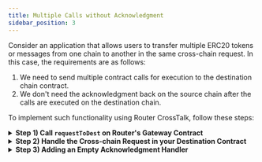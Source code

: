 ```yaml
---
title: Multiple Calls without Acknowledgment
sidebar_position: 3
---
```


Consider an application that allows users to transfer multiple ERC20 tokens or messages from one chain to another in the same cross-chain request. In this case, the requirements are as follows:

1.  We need to send multiple contract calls for execution to the destination chain contract.
2.  We don't need the acknowledgment back on the source chain after the calls are executed on the destination chain.

To implement such functionality using Router CrossTalk, follow these steps:

<details>
<summary><b>Step 1) Call <code>requestToDest</code> on Router's Gateway Contract</b></summary>

We will initiate a cross-chain request from the source chain by calling the `requestToDest` function on Router's source chain Gateway contract.

```javascript
gatewayContract.requestToDest(
  Utils.RequestArgs(expiryTimstamp, isAtomicCalls),
  Utils.AckType.NO_ACK,
  Utils.AckGasParams(0, 0),
  Utils.DestinationChainParams(
    destGasLimit,
    destGasPrice,
    chainType,
    chainId,
    asmAddress
  ),
  Utils.ContractCalls(payloads, addresses)
);
```

While calling the **`requestToDest`** function on the Gateway contract, we need to pass the following parameters:

1. **requestArgs:**

   1. **expiryTimestamp:** If you want to add a specific expiry timestamp, you can mention it against this parameter. Your request will get reverted if it is not executed before the expiryTimestamp. If you don't want any expiryTimestamp, you can use **`type(uint64).max`** as the expiryTimestamp.
   2. **isAtomicCalls:** Set it to true if you want to ensure that either all your contract calls are executed or none of them are executed. Set it to false if you do not require atomicity.

2. **ackType:** Since we don't need an acknowledgment, set it to **NO_ACK**.

3. **ackGasParams:** Since we are not requesting an acknowledgment, send **`(0,0)`** as the gas limit and gas price for ackGasParams.

4. **destinationChainParams:** We need to pass the destination chain gas limit, gas price, chain type, the chain ID and the address of ASM here. Read more about ASM [here](../../understanding-crosstalk/additionalSecurityModule.md)

5. **contractCalls:** Encode the payloads and the destination contract addresses in byte arrays and pass them in this function. The payload consist of the ABI-encoded data you want to send to the other chain. The destinationContractAddress is the address of the recipient contract on the destination chain that will handle the cross-chain request. In this case, we want to different payloads to different destination contracts.

   ```javascript
   bytes[] memory addresses = new bytes[](3);
   addresses[0] = toBytes(destinationContractAddress1);
   addresses[1] = toBytes(destinationContractAddress2);
   addresses[2] = toBytes(destinationContractAddress3);

   bytes[] memory payloads = new bytes[](3);
   payloads[0] = payload1;
   payloads[1] = payload2;
   payloads[2] = payload3;
   ```

   The **`toBytes`** function can be found [here](../../understanding-crosstalk/evm_guides/requestToDest#5-contractcalls).

</details>

<details>
<summary><b>Step 2) Handle the Cross-chain Request in your Destination Contract</b></summary>

Once the cross-chain request is received on the destination chain, we need a mechanism to handle it. That's where **`handleRequestFromSource`** function comes into play. Router's Gateway contract on the destination chain will pass the payload along with the source chain details to the respective destination chain contract by calling this function.

```javascript
function handleRequestFromSource(
	  bytes memory srcContractAddress,
	  bytes memory payload,
	  string memory srcChainId,
	  uint64 srcChainType
) external returns (bytes memory)
```

You can handle the payload in any way you want to complete your cross-chain functionality.

</details>

<details>
<summary><b>Step 3) Adding an Empty Acknowledgment Handler</b></summary>

Even though we don't need an acknowledgment on the source chain, we need to implement an acknowledgment handler function. This will be empty since this function will never get called in this particular use case. The documentation for this function can be found [here](../../understanding-crosstalk/evm_guides/handleCrossTalkAck).

```javascript
function handleCrossTalkAck(
  uint64, // eventIdentifier
  bool[] memory, // execFlags
  bytes[] memory // execData
) external {}
```

</details>
